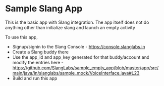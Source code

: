 # Sample Slang App
This is the basic app with Slang integration. The app itself does not do anything other than initialize slang and launch an empty activity

To use this app, 

* Signup/signin to the Slang Console - https://console.slanglabs.in
* Create a Slang buddy there
* Use the app_id and app_key generated for that buddy/account and modify the entries here - https://github.com/SlangLabs/sample_empty_app/blob/master/app/src/main/java/in/slanglabs/sample_mock/VoiceInterface.java#L23
* Build and run this app
